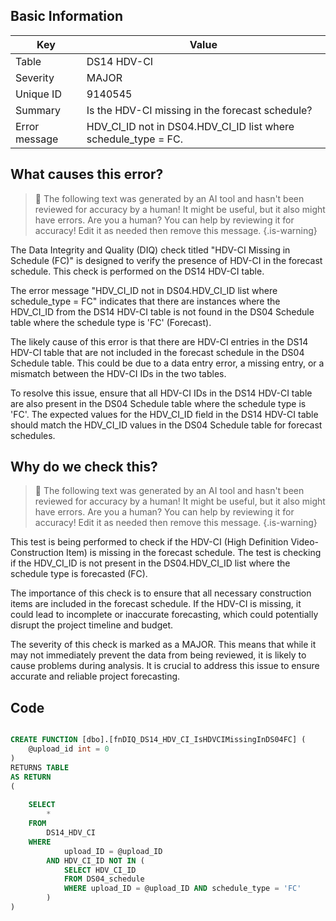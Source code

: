 ## Basic Information
| Key         | Value          |
|-------------|----------------|
| Table       | DS14 HDV-CI |
| Severity    | MAJOR |
| Unique ID   | 9140545   |
| Summary     | Is the HDV-CI missing in the forecast schedule? |
| Error message | HDV_CI_ID not in DS04.HDV_CI_ID list where schedule_type = FC. |

## What causes this error?

> :robot: The following text was generated by an AI tool and hasn't been reviewed for accuracy by a human! It might be useful, but it also might have errors. Are you a human? You can help by reviewing it for accuracy! Edit it as needed then remove this message.
{.is-warning}

The Data Integrity and Quality (DIQ) check titled "HDV-CI Missing in Schedule (FC)" is designed to verify the presence of HDV-CI in the forecast schedule. This check is performed on the DS14 HDV-CI table.

The error message "HDV_CI_ID not in DS04.HDV_CI_ID list where schedule_type = FC" indicates that there are instances where the HDV_CI_ID from the DS14 HDV-CI table is not found in the DS04 Schedule table where the schedule type is 'FC' (Forecast).

The likely cause of this error is that there are HDV-CI entries in the DS14 HDV-CI table that are not included in the forecast schedule in the DS04 Schedule table. This could be due to a data entry error, a missing entry, or a mismatch between the HDV-CI IDs in the two tables.

To resolve this issue, ensure that all HDV-CI IDs in the DS14 HDV-CI table are also present in the DS04 Schedule table where the schedule type is 'FC'. The expected values for the HDV_CI_ID field in the DS14 HDV-CI table should match the HDV_CI_ID values in the DS04 Schedule table for forecast schedules.
## Why do we check this?

> :robot: The following text was generated by an AI tool and hasn't been reviewed for accuracy by a human! It might be useful, but it also might have errors. Are you a human? You can help by reviewing it for accuracy! Edit it as needed then remove this message.
{.is-warning}

This test is being performed to check if the HDV-CI (High Definition Video-Construction Item) is missing in the forecast schedule. The test is checking if the HDV_CI_ID is not present in the DS04.HDV_CI_ID list where the schedule type is forecasted (FC). 

The importance of this check is to ensure that all necessary construction items are included in the forecast schedule. If the HDV-CI is missing, it could lead to incomplete or inaccurate forecasting, which could potentially disrupt the project timeline and budget. 

The severity of this check is marked as a MAJOR. This means that while it may not immediately prevent the data from being reviewed, it is likely to cause problems during analysis. It is crucial to address this issue to ensure accurate and reliable project forecasting.
## Code

```sql

CREATE FUNCTION [dbo].[fnDIQ_DS14_HDV_CI_IsHDVCIMissingInDS04FC] (
	@upload_id int = 0
)
RETURNS TABLE
AS RETURN
(
	
	SELECT 
		*
	FROM 
		DS14_HDV_CI
	WHERE 
			upload_ID = @upload_ID 
		AND HDV_CI_ID NOT IN (
			SELECT HDV_CI_ID 
			FROM DS04_schedule
			WHERE upload_ID = @upload_ID AND schedule_type = 'FC'
		)
)
```
